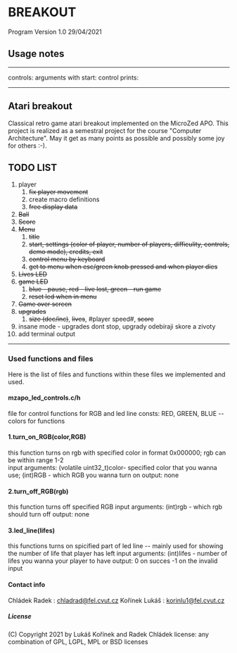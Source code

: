 # BREAKOUT

Program Version 1.0 29/04/2021

## Usage notes

***************
controls:
arguments with start:
control prints:
***************

## Atari breakout

Classical retro game atari breakout implemented on the MicroZed APO. This project is realized as a semestral project for the course "Computer Architecture".
May it get as many points as possible and possibly some joy for others :-).

## TODO LIST

1. player
    1. ~~fix player movement~~
    2. create macro definitions
    3. ~~free display data~~
2. ~~Ball~~
3. ~~Score~~
4. ~~Menu~~
    1. ~~title~~
    2. ~~start, settings (color of player, number of players, difficulity, controls, demo mode), credits, exit~~
    3. ~~control menu by keyboard~~
    4. ~~get to menu when esc/green knob pressed and when player dies~~
5. ~~Lives LED~~
6. ~~game LED~~
    1. ~~blue - pause, red - live lost, green - run game~~
    2. ~~reset led when in menu~~
7. ~~Game over screen~~
8. ~~upgrades~~
    1. ~~size (dec/inc)~~, ~~lives~~, #player speed#, ~~score~~
9. insane mode - upgrades dont stop, upgrady odebiraji skore a zivoty
10. add terminal output

***************

### Used functions and files

Here is the list of files and functions within these files we implemented and used.

#### mzapo_led_controls.c/h

file for control functions for RGB and led line
consts: RED, GREEN, BLUE -- colors for functions

#### 1.turn_on_RGB(color,RGB)

this function turns on rgb with specified color in format 0x000000; rgb can be within range 1-2  
input arguments: (volatile uint32_t)color- specified color that you wanna use; (int)RGB - which RGB you wanna turn on
output: none

#### 2.turn_off_RGB(rgb)

this function turns off specified RGB
input arguments: (int)rgb - which rgb should turn off
output: none

#### 3.led_line(lifes)

this functions turns on spicified part of led line -- mainly used for showing the number of life that player has left
input arguments: (int)lifes - number of lifes you wanna your player to have
output: 0 on succes -1 on the invalid input

#### Contact info

Chládek Radek : chladrad@fel.cvut.cz
Kořínek Lukáš : korinlu1@fel.cvut.cz

##### License

(C) Copyright 2021 by Lukáš Kořínek and Radek Chládek
license:  any combination of GPL, LGPL, MPL or BSD licenses
